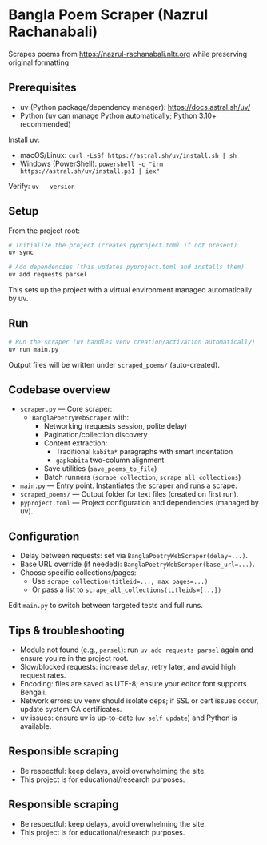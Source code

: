 # Bangla Poem Scraper (Nazrul Rachanabali)

Scrapes poems from https://nazrul-rachanabali.nltr.org while preserving original formatting

## Prerequisites

- uv (Python package/dependency manager): https://docs.astral.sh/uv/
- Python (uv can manage Python automatically; Python 3.10+ recommended)

Install uv:

- macOS/Linux: `curl -LsSf https://astral.sh/uv/install.sh | sh`
- Windows (PowerShell): `powershell -c "irm https://astral.sh/uv/install.ps1 | iex"`

Verify: `uv --version`

## Setup

From the project root:

```bash
# Initialize the project (creates pyproject.toml if not present)
uv sync

# Add dependencies (this updates pyproject.toml and installs them)
uv add requests parsel
```

This sets up the project with a virtual environment managed automatically by uv.

## Run

```bash
# Run the scraper (uv handles venv creation/activation automatically)
uv run main.py
```

Output files will be written under `scraped_poems/` (auto-created).

## Codebase overview

- `scraper.py` — Core scraper:
  - `BanglaPoetryWebScraper` with:
    - Networking (requests session, polite delay)
    - Pagination/collection discovery
    - Content extraction:
      - Traditional `kabita*` paragraphs with smart indentation
      - `gapkabita` two-column alignment
    - Save utilities (`save_poems_to_file`)
    - Batch runners (`scrape_collection`, `scrape_all_collections`)
- `main.py` — Entry point. Instantiates the scraper and runs a scrape.
- `scraped_poems/` — Output folder for text files (created on first run).
- `pyproject.toml` — Project configuration and dependencies (managed by uv).

## Configuration

- Delay between requests: set via `BanglaPoetryWebScraper(delay=...)`.
- Base URL override (if needed): `BanglaPoetryWebScraper(base_url=...)`.
- Choose specific collections/pages:
  - Use `scrape_collection(titleid=..., max_pages=...)`
  - Or pass a list to `scrape_all_collections(titleids=[...])`

Edit `main.py` to switch between targeted tests and full runs.

## Tips & troubleshooting

- Module not found (e.g., `parsel`): run `uv add requests parsel` again and ensure you're in the project root.
- Slow/blocked requests: increase `delay`, retry later, and avoid high request rates.
- Encoding: files are saved as UTF-8; ensure your editor font supports Bengali.
- Network errors: uv venv should isolate deps; if SSL or cert issues occur, update system CA certificates.
- uv issues: ensure uv is up-to-date (`uv self update`) and Python is available.

## Responsible scraping

- Be respectful: keep delays, avoid overwhelming the site.
- This project is for educational/research purposes.

## Responsible scraping

- Be respectful: keep delays, avoid overwhelming the site.
- This project is for educational/research purposes.
